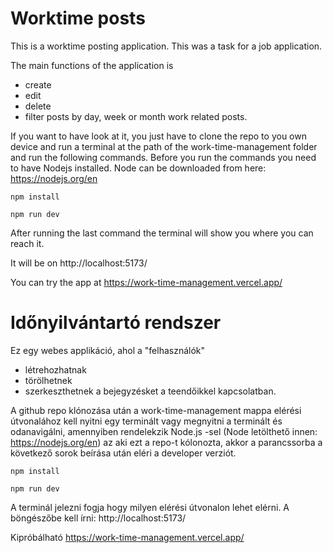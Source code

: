 # Worktime posts

This is a worktime posting application. This was a task for a job application.

The main functions of the application is

- create
- edit
- delete
- filter posts by day, week or month
  work related posts.

If you want to have look at it, you just have to clone the repo to you own device and run a terminal at the path of
the work-time-management folder and run the following commands. Before you run the commands you need to have Nodejs installed.
Node can be downloaded from here: https://nodejs.org/en

`npm install`

`npm run dev`

After running the last command the terminal will show you where you can reach it.

It will be on http://localhost:5173/

You can try the app at https://work-time-management.vercel.app/

# Időnyilvántartó rendszer

Ez egy webes applikáció, ahol a "felhasználók"

- létrehozhatnak
- törölhetnek
- szerkeszthetnek
  a bejegyzésket a teendőikkel kapcsolatban.

A github repo klónozása után a work-time-management mappa elérési útvonalához kell nyitni egy terminált vagy megnyitni a terminált és odanavigálni, amennyiben rendelekzik Node.js -sel (Node letölthető innen: https://nodejs.org/en) az aki ezt a repo-t kólonozta, akkor a parancssorba a következő sorok beírása után eléri a developer verziót.

`npm install`

`npm run dev`

A terminál jelezni fogja hogy milyen elérési útvonalon lehet elérni.
A böngészőbe kell írni: http://localhost:5173/

Kipróbálható https://work-time-management.vercel.app/
